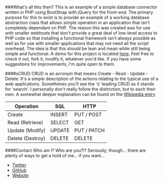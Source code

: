 ###What's all this then?
This is an example of a simple database connector written in PHP using BootStrap with jQuery for the front-end. The primary purpose for this to exist is to provide an example of a working database abstraction class that allows simple operation in an application that isn't completely dependant on PHP. The reason this was created was for use with smaller webhosts that don't provide a great deal of low-level access to PHP code so that installing a functional framework isn't always possible as well as for use with smaller applications that may not need all the script overhead. The idea is that this should be lean and mean while still being simple and functional.
A demo for this project is locatied [here](http://doginflight.com/db_class).
Feel free to check it out, fork it, modify it, whatever you'd like. If you have some suggestions for improvements, I'm quite open to them.</p>

####sCRUD
CRUD is an acronym that means Create - Read - Update - Delete. It's a simple description of the actions relating to the typical use of a web applications.
Somethimes you'll see the 's' leading CRUD as it stands for 'search'. I personally don't really follow the distinction, but to each their own.
A somewhat deeper explanation can be found on the [Wikipedia entry](http://en.wikipedia.org/wiki/Create,_read,_update_and_delete)

| Operation        | SQL    | HTTP        |
| -----------------|--------|-------------|
| Create           | INSERT | PUT / POST  |
| Read (Retrieve)  | SELECT | GET         |
| Update (Modify)  | UPDATE | PUT / PATCH |
| Delete (Destroy) | DELETE | DELETE      |

####Contact
Who am I? Who are you?!? Seriously, though... there are plenty of ways to get a hold of me... if you want...

* [Twitter](http://twitter.com/fskirschbaum)
* [GitHub](http://github.com/fskirschbaum)
* [Website](http://doginflight.com/fskirschbaum)